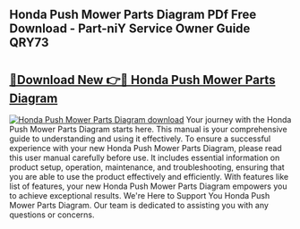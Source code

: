 ## Honda Push Mower Parts Diagram PDf Free Download - Part-niY Service Owner Guide QRY73

# <h2><a href="http://dfnur5.blite.top/?on=Honda+Push+Mower+Parts+Diagram">🔗Download New 👉🔴 Honda Push Mower Parts Diagram</a></h2>

[![Honda Push Mower Parts Diagram download](https://i.imgur.com/lujVjoI.png)](http://dfnur5.blite.top/?on=Honda+Push+Mower+Parts+Diagram)
Your journey with the Honda Push Mower Parts Diagram starts here. This manual is your comprehensive guide to understanding and using it effectively. To ensure a successful experience with your new Honda Push Mower Parts Diagram, please read this user manual carefully before use. It includes essential information on product setup, operation, maintenance, and troubleshooting, ensuring that you are able to use the product effectively and efficiently. With features like list of features, your new Honda Push Mower Parts Diagram empowers you to achieve exceptional results. We're Here to Support You Honda Push Mower Parts Diagram. Our team is dedicated to assisting you with any questions or concerns.
